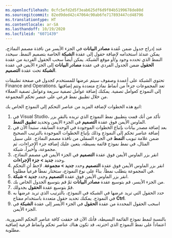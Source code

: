 ```yaml
---
ms.openlocfilehash: 0cfc5efd2d5f3eab625df6d9f04b5199678de80d
ms.sourcegitcommit: 82ed9ded42c47064c90ab6fe717893447cd48796
ms.translationtype: HT
ms.contentlocale: ar-SA
ms.lasthandoff: 10/19/2020
ms.locfileid: "6071439"
---
```

عند إدراج جدول ضمن عُقدة **مصادر البيانات** في الجزء الأيسر من نافذة مصمم النماذج، يمكن عندئذ استخدامه لإضافة حقول إلى عقدة **الشبكة** الخاصة بتصميم النمط. سيحدد النمط الذي تحدده وجود و/أو موقع الشبكة. يمكن أيضاً سحب الحقول الفردية من عقدة **الحقول** ضمن الجدول الفردي في عقدة **مصادر البيانات** إلى الجزء الأيمن في عقدة **الشبكة** تحت عقدة **التصميم**. 

تحتوي الشبكة على أعمدة وصفوف سيتم عرضها للمستخدم كجدول في صفحة تطبيقات Finance and Operations. تعد المجموعات جزءاً من أنماط نماذج متعددة وتتم إضافتها إلى النموذج كعوامل تصفية. يمكنك إضافة عوامل تصفية سريعة وعوامل تصفية العملاء من خلال تطبيق نمط فرعي على عنصر تحكم المجموعة.

اتبع هذه الخطوات لإضافة المزيد من عناصر التحكم إلى النموذج الخاص بك:

1.  في Visual Studio، تأكد من أنك قمت بتطبيق نمط النموذج الذي تريده بالنقر بزر الماوس الأيمن فوق عقدة **التصميم** في الجزء الأيمن وتحديد **تطبيق النمط**.
2.  بعد إضافة مصدر بيانات بإتباع الخطوات الموجودة في الوحدة السابقة، ستبدأ الآن في إضافة عناصر تحكم إلى النموذج وذلك بإتباع الخطوات الموجودة بالترتيب الصحيح ضمن علامة تبويب **النمط** في الجزء السفلي من نافذة مصمم النماذج. على سبيل المثال، في نمط نموذج قائمة بسيطة، يتعين عليك إضافة جزء الإجراءات، ثم مجموعة، وأخيراً، شبكة.
3.  انقر بزر الماوس الأيمن فوق عقدة **التصميم** في الجزء الأيمن في مصمم النماذج، وحدد **جديد > جزء الإجراءات**.
4.  انقر بزر الماوس الأيمن فوق عقدة **التصميم** وحدد **جديد > مجموعة**. لاحظ أن التحكم في المجموعة يتطلب نمطاً. بناءً على نوع النموذج، ستختار نمطاً فرعياً مطلوباً.
5.  انقر بزر الماوس الأيمن فوق عقدة **التصميم** وحدد **جديد > شبكة**.
6.  من الجزء الأيسر، قم بتوسيع عقدة **مصادر البيانات** ثمّ قم بتوسيع الجدول الخاص بك.
7.  قمّ بتوسيع عقدة **الحقول** بجدولك.
8.  حدد الحقول التي تريد عرضها في الشبكة في النموذج، بالترتيب الذي تريد عرضها به في النموذج. يمكنك تحديد حقول متعددة باستخدام مفتاح **Ctrl**.
9. اسحب الحقول المحددة من عقدة **الحقول** في الجزء الأيسر إلى عقدة **الشبكة** في الجزء الأيمن.

بالنسبة لنمط نموذج القائمة البسيطة، فأنك الآن قد حققت كافة عناصر التحكم الضرورية. اعتماداً على نمط النموذج الذي اخترته، قد تكون هناك عناصر تحكم وأنماط فرعية إضافية مطلوبة.
